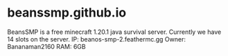 # beanssmp.github.io
BeansSMP is a free minecraft 1.20.1 java survival server.
Currently we have 14 slots on the server.
IP: beanos-smp-2.feathermc.gg
Owner: Bananaman2160
RAM: 6GB
